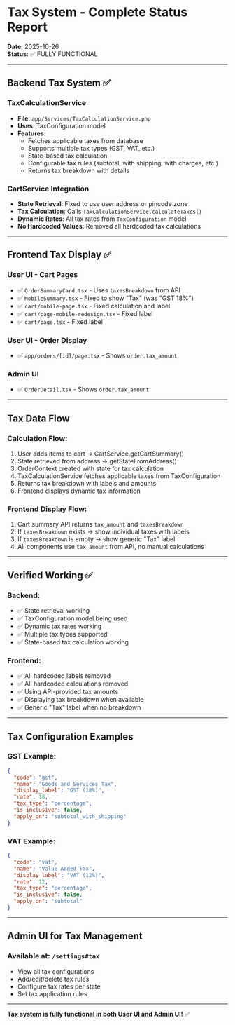 # Tax System - Complete Status Report

**Date**: 2025-10-26  
**Status**: ✅ FULLY FUNCTIONAL

---

## Backend Tax System ✅

### TaxCalculationService
- **File**: `app/Services/TaxCalculationService.php`
- **Uses**: TaxConfiguration model
- **Features**:
  - Fetches applicable taxes from database
  - Supports multiple tax types (GST, VAT, etc.)
  - State-based tax calculation
  - Configurable tax rules (subtotal, with shipping, with charges, etc.)
  - Returns tax breakdown with details

### CartService Integration
- **State Retrieval**: Fixed to use user address or pincode zone
- **Tax Calculation**: Calls `TaxCalculationService.calculateTaxes()`
- **Dynamic Rates**: All tax rates from `TaxConfiguration` model
- **No Hardcoded Values**: Removed all hardcoded tax calculations

---

## Frontend Tax Display ✅

### User UI - Cart Pages
- ✅ `OrderSummaryCard.tsx` - Uses `taxesBreakdown` from API
- ✅ `MobileSummary.tsx` - Fixed to show "Tax" (was "GST 18%")
- ✅ `cart/mobile-page.tsx` - Fixed calculation and label
- ✅ `cart/page-mobile-redesign.tsx` - Fixed label
- ✅ `cart/page.tsx` - Fixed label

### User UI - Order Display
- ✅ `app/orders/[id]/page.tsx` - Shows `order.tax_amount`

### Admin UI
- ✅ `OrderDetail.tsx` - Shows `order.tax_amount`

---

## Tax Data Flow

### Calculation Flow:
1. User adds items to cart → CartService.getCartSummary()
2. State retrieved from address → getStateFromAddress()
3. OrderContext created with state for tax calculation
4. TaxCalculationService fetches applicable taxes from TaxConfiguration
5. Returns tax breakdown with labels and amounts
6. Frontend displays dynamic tax information

### Frontend Display Flow:
1. Cart summary API returns `tax_amount` and `taxesBreakdown`
2. If `taxesBreakdown` exists → show individual taxes with labels
3. If `taxesBreakdown` is empty → show generic "Tax" label
4. All components use `tax_amount` from API, no manual calculations

---

## Verified Working ✅

### Backend:
- ✅ State retrieval working
- ✅ TaxConfiguration model being used
- ✅ Dynamic tax rates working
- ✅ Multiple tax types supported
- ✅ State-based tax calculation working

### Frontend:
- ✅ All hardcoded labels removed
- ✅ All hardcoded calculations removed
- ✅ Using API-provided tax amounts
- ✅ Displaying tax breakdown when available
- ✅ Generic "Tax" label when no breakdown

---

## Tax Configuration Examples

### GST Example:
```json
{
  "code": "gst",
  "name": "Goods and Services Tax",
  "display_label": "GST (18%)",
  "rate": 18,
  "tax_type": "percentage",
  "is_inclusive": false,
  "apply_on": "subtotal_with_shipping"
}
```

### VAT Example:
```json
{
  "code": "vat",
  "name": "Value Added Tax",
  "display_label": "VAT (12%)",
  "rate": 12,
  "tax_type": "percentage",
  "is_inclusive": false,
  "apply_on": "subtotal"
}
```

---

## Admin UI for Tax Management

### Available at: `/settings#tax`
- View all tax configurations
- Add/edit/delete tax rules
- Configure tax rates per state
- Set tax application rules

---

**Tax system is fully functional in both User UI and Admin UI!** ✅
